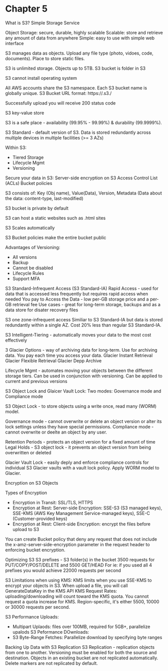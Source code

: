 # Chapter 5

What is S3?
Simple Storage Service

Object Storage: secure, durable, highly scalable
Scalable: store and retrieve any amount of data from anywhere
Simple: easy to use with simple web interface

S3 manages data as objects. Upload any file type (photo, vidoes, code, documents). Place to store static files.

S3 is unlimited storage. Objects up to 5TB. S3 bucket is folder in S3

S3 cannot install operating system 

All AWS accounts share the S3 namespace. Each S3 bucket name is globally unique.
S3 Bucket URL format: https://<nameOfBucket>.s3.<Region>/<fileName>

Successfully upload you will receive 200 status code

S3 key-value store

S3 is a safe place - availability (99.95% - 99.99%) & durability (99.9999%).

S3 Standard - default version of S3. Data is stored redundantly across multiple devices in multiple facilities (>= 3 AZs)

Within S3:
- Tiered Storage
- Lifecycle Mgmt
- Versioning


Secure your data in S3:
Server-side encryption on S3
Access Control List (ACLs)
Bucket policies

S3 consists of: Key (Obj name), Value(Data), Version, Metadata (Data about the data: content-type, last-modified)

S3 bucket is private by default 

S3 can host a static websites such as .html sites

S3 Scales automatically

S3 Bucket policies make the entire bucket public

Advantages of Versioning:
- All versions
- Backup
- Cannot be disabled
- Lifecycle Rules
- Support MFA


S3 Standard-Infrequent Access (S3 Standard-IA)
Rapid Access - used for data that is accessed less frequently but requires rapid access when needed
You pay to Access the Data - low per-GB storage price and a per-GB retrieval fee
Use cases - great for long-term storage, backups and as a data store for disater recovery files


S3 one zone-infrequent access
Similiar to S3 Standard-IA but data is stored redundantly within a single AZ. Cost 20% less than regular S3 Standard-IA.

S3 Intelligent-Tiering - automatically moves your data to the most cost effectively

3 Glacier Options - way of archiving data for long-term. Use for archiving data. You pay each time you access your data. 
Glacier Instant Retrieval
Glacier Flexible Retrieval
Glacier Depp Archive

Lifecycle Mgmt - automates moving your objects between the different storage tiers. Can be used in conjunction with versioning. Can be applied to current and previous versions

S3 Object Lock and Glaicer Vault Lock: 
Two modes: Governance mode and Compliance mode

S3 Object Lock - to store objects using a write once, read many (WORM) model. 

Governance mode - cannot overwrite or delete an object version or alter its lock settings unless they have special permissions.
Compliance mode - cannot overwrite or deelte an object by any user.

Retention Periods - protects an object version for a fixed amount of time
Legal Holds - S3 object lock - it prevents an object version from being overwritten or deleted

Glacier Vault Lock - easily deply and enforce compliance controls for individual S3 Glacier vaults with a vault lock policy. Apply WORM model to Glacier.

Encryption on S3 Objects

Types of Encryption
- Encryption in Transit: SSL/TLS, HTTPS
- Encryption at Rest: Server-side Encryption: SSE-S3 (S3 managed keys), SSE-KMS (AWS Key Management Service-managed keys), SSE-C (Customer-provided keys)
- Encryption at Rest: Client-side Encryption: encrypt the files before upload to S3

You can create Bucket policy that deny any request that does not include the x-amz-server-side-encryption parameter in the request header to enforcing bucket encryption.

Optimizing S3
S3 prefixes - S3 folder(s) in the bucket
3500 requests for PUT/COPY/POST/DELETE and 5500 GET/HEAD 
For ie: if you used all 4 prefixes you would achieve 22000 requests per second

S3 Limitations when using KMS: KMS limits when you use SSE-KMS to encrypt your objects in S3. When upload a file, you will call GenerateDataKey in the KMS API
KMS Request Rates: uploading/downloading will count toward the KMS quota. You cannot request a quota increase for KMS. Region-specific, it's either 5500, 10000 or 30000 requests per second.

S3 Performance Uploads:
- Multipart Uplaods: files over 100MB, required for 5GB+, parallelize upalods 
S3 Peformance DOwnloads:
- S3 Byte-Range Fetches: Parallelize download by specifying byte ranges

Backing Up Data with S3 Replication
S3 Replication - replication objects from one to another. Versioning must be enabled for both the source and destination. 
Objects in an existing bucket are not replicated automatically. Delete markers are not replicated by default.

